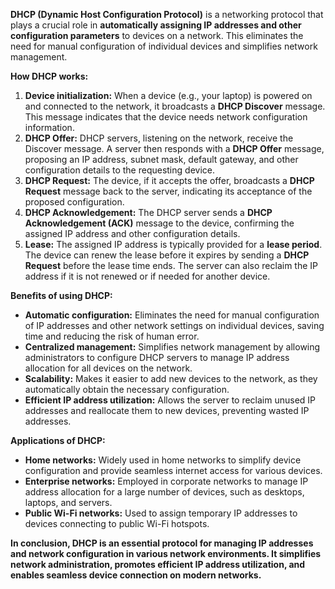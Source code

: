 **DHCP (Dynamic Host Configuration Protocol)** is a networking protocol that plays a crucial role in **automatically assigning IP addresses and other configuration parameters** to devices on a network. This eliminates the need for manual configuration of individual devices and simplifies network management.

**How DHCP works:**

1. **Device initialization:** When a device (e.g., your laptop) is powered on and connected to the network, it broadcasts a **DHCP Discover** message. This message indicates that the device needs network configuration information.
2. **DHCP Offer:** DHCP servers, listening on the network, receive the Discover message. A server then responds with a **DHCP Offer** message, proposing an IP address, subnet mask, default gateway, and other configuration details to the requesting device.
3. **DHCP Request:** The device, if it accepts the offer, broadcasts a **DHCP Request** message back to the server, indicating its acceptance of the proposed configuration.
4. **DHCP Acknowledgement:** The DHCP server sends a **DHCP Acknowledgement (ACK)** message to the device, confirming the assigned IP address and other configuration details.
5. **Lease:** The assigned IP address is typically provided for a **lease period**. The device can renew the lease before it expires by sending a **DHCP Request** before the lease time ends. The server can also reclaim the IP address if it is not renewed or if needed for another device.

**Benefits of using DHCP:**

- **Automatic configuration:** Eliminates the need for manual configuration of IP addresses and other network settings on individual devices, saving time and reducing the risk of human error.
- **Centralized management:** Simplifies network management by allowing administrators to configure DHCP servers to manage IP address allocation for all devices on the network.
- **Scalability:** Makes it easier to add new devices to the network, as they automatically obtain the necessary configuration.
- **Efficient IP address utilization:** Allows the server to reclaim unused IP addresses and reallocate them to new devices, preventing wasted IP addresses.

**Applications of DHCP:**

- **Home networks:** Widely used in home networks to simplify device configuration and provide seamless internet access for various devices.
- **Enterprise networks:** Employed in corporate networks to manage IP address allocation for a large number of devices, such as desktops, laptops, and servers.
- **Public Wi-Fi networks:** Used to assign temporary IP addresses to devices connecting to public Wi-Fi hotspots.

**In conclusion, DHCP is an essential protocol for managing IP addresses and network configuration in various network environments. It simplifies network administration, promotes efficient IP address utilization, and enables seamless device connection on modern networks.**